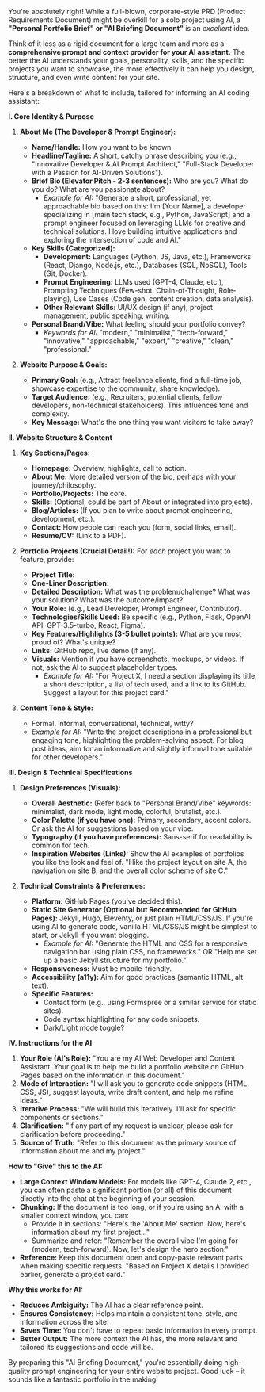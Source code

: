 You're absolutely right! While a full-blown, corporate-style PRD (Product Requirements Document) might be overkill for a solo project using AI, a **"Personal Portfolio Brief" or "AI Briefing Document"** is an *excellent* idea.

Think of it less as a rigid document for a large team and more as a **comprehensive prompt and context provider for your AI assistant.** The better the AI understands your goals, personality, skills, and the specific projects you want to showcase, the more effectively it can help you design, structure, and even write content for your site.

Here's a breakdown of what to include, tailored for informing an AI coding assistant:

**I. Core Identity & Purpose**

1.  **About Me (The Developer & Prompt Engineer):**
    *   **Name/Handle:** How you want to be known.
    *   **Headline/Tagline:** A short, catchy phrase describing you (e.g., "Innovative Developer & AI Prompt Architect," "Full-Stack Developer with a Passion for AI-Driven Solutions").
    *   **Brief Bio (Elevator Pitch - 2-3 sentences):** Who are you? What do you do? What are you passionate about?
        *   *Example for AI:* "Generate a short, professional, yet approachable bio based on this: I'm [Your Name], a developer specializing in [main tech stack, e.g., Python, JavaScript] and a prompt engineer focused on leveraging LLMs for creative and technical solutions. I love building intuitive applications and exploring the intersection of code and AI."
    *   **Key Skills (Categorized):**
        *   **Development:** Languages (Python, JS, Java, etc.), Frameworks (React, Django, Node.js, etc.), Databases (SQL, NoSQL), Tools (Git, Docker).
        *   **Prompt Engineering:** LLMs used (GPT-4, Claude, etc.), Prompting Techniques (Few-shot, Chain-of-Thought, Role-playing), Use Cases (Code gen, content creation, data analysis).
        *   **Other Relevant Skills:** UI/UX design (if any), project management, public speaking, writing.
    *   **Personal Brand/Vibe:** What feeling should your portfolio convey?
        *   *Keywords for AI:* "modern," "minimalist," "tech-forward," "innovative," "approachable," "expert," "creative," "clean," "professional."

2.  **Website Purpose & Goals:**
    *   **Primary Goal:** (e.g., Attract freelance clients, find a full-time job, showcase expertise to the community, share knowledge).
    *   **Target Audience:** (e.g., Recruiters, potential clients, fellow developers, non-technical stakeholders). This influences tone and complexity.
    *   **Key Message:** What's the one thing you want visitors to take away?

**II. Website Structure & Content**

1.  **Key Sections/Pages:**
    *   **Homepage:** Overview, highlights, call to action.
    *   **About Me:** More detailed version of the bio, perhaps with your journey/philosophy.
    *   **Portfolio/Projects:** The core.
    *   **Skills:** (Optional, could be part of About or integrated into projects).
    *   **Blog/Articles:** (If you plan to write about prompt engineering, development, etc.).
    *   **Contact:** How people can reach you (form, social links, email).
    *   **Resume/CV:** (Link to a PDF).

2.  **Portfolio Projects (Crucial Detail!):**
    For *each* project you want to feature, provide:
    *   **Project Title:**
    *   **One-Liner Description:**
    *   **Detailed Description:** What was the problem/challenge? What was your solution? What was the outcome/impact?
    *   **Your Role:** (e.g., Lead Developer, Prompt Engineer, Contributor).
    *   **Technologies/Skills Used:** Be specific (e.g., Python, Flask, OpenAI API, GPT-3.5-turbo, React, Figma).
    *   **Key Features/Highlights (3-5 bullet points):** What are you most proud of? What's unique?
    *   **Links:** GitHub repo, live demo (if any).
    *   **Visuals:** Mention if you have screenshots, mockups, or videos. If not, ask the AI to suggest placeholder types.
        *   *Example for AI:* "For Project X, I need a section displaying its title, a short description, a list of tech used, and a link to its GitHub. Suggest a layout for this project card."

3.  **Content Tone & Style:**
    *   Formal, informal, conversational, technical, witty?
    *   *Example for AI:* "Write the project descriptions in a professional but engaging tone, highlighting the problem-solving aspect. For blog post ideas, aim for an informative and slightly informal tone suitable for other developers."

**III. Design & Technical Specifications**

1.  **Design Preferences (Visuals):**
    *   **Overall Aesthetic:** (Refer back to "Personal Brand/Vibe" keywords: minimalist, dark mode, light mode, colorful, brutalist, etc.).
    *   **Color Palette (if you have one):** Primary, secondary, accent colors. Or ask the AI for suggestions based on your vibe.
    *   **Typography (if you have preferences):** Sans-serif for readability is common for tech.
    *   **Inspiration Websites (Links):** Show the AI examples of portfolios you like the look and feel of. "I like the project layout on site A, the navigation on site B, and the overall color scheme of site C."

2.  **Technical Constraints & Preferences:**
    *   **Platform:** GitHub Pages (you've decided this).
    *   **Static Site Generator (Optional but Recommended for GitHub Pages):** Jekyll, Hugo, Eleventy, or just plain HTML/CSS/JS. If you're using AI to generate code, vanilla HTML/CSS/JS might be simplest to start, or Jekyll if you want blogging.
        *   *Example for AI:* "Generate the HTML and CSS for a responsive navigation bar using plain CSS, no frameworks." OR "Help me set up a basic Jekyll structure for my portfolio."
    *   **Responsiveness:** Must be mobile-friendly.
    *   **Accessibility (a11y):** Aim for good practices (semantic HTML, alt text).
    *   **Specific Features:**
        *   Contact form (e.g., using Formspree or a similar service for static sites).
        *   Code syntax highlighting for any code snippets.
        *   Dark/Light mode toggle?

**IV. Instructions for the AI**

1.  **Your Role (AI's Role):** "You are my AI Web Developer and Content Assistant. Your goal is to help me build a portfolio website on GitHub Pages based on the information in this document."
2.  **Mode of Interaction:** "I will ask you to generate code snippets (HTML, CSS, JS), suggest layouts, write draft content, and help me refine ideas."
3.  **Iterative Process:** "We will build this iteratively. I'll ask for specific components or sections."
4.  **Clarification:** "If any part of my request is unclear, please ask for clarification before proceeding."
5.  **Source of Truth:** "Refer to this document as the primary source of information about me and my project."

**How to "Give" this to the AI:**

*   **Large Context Window Models:** For models like GPT-4, Claude 2, etc., you can often paste a significant portion (or all) of this document directly into the chat at the beginning of your session.
*   **Chunking:** If the document is too long, or if you're using an AI with a smaller context window, you can:
    *   Provide it in sections: "Here's the 'About Me' section. Now, here's information about my first project..."
    *   Summarize and refer: "Remember the overall vibe I'm going for (modern, tech-forward). Now, let's design the hero section."
*   **Reference:** Keep this document open and copy-paste relevant parts when making specific requests. "Based on Project X details I provided earlier, generate a project card."

**Why this works for AI:**

*   **Reduces Ambiguity:** The AI has a clear reference point.
*   **Ensures Consistency:** Helps maintain a consistent tone, style, and information across the site.
*   **Saves Time:** You don't have to repeat basic information in every prompt.
*   **Better Output:** The more context the AI has, the more relevant and tailored its suggestions and code will be.

By preparing this "AI Briefing Document," you're essentially doing high-quality prompt engineering for your entire website project. Good luck – it sounds like a fantastic portfolio in the making!
